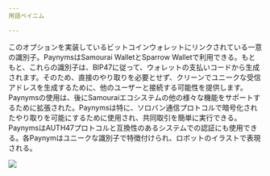 ```yaml
---
用語ペイニム

---
```

このオプションを実装しているビットコインウォレットにリンクされている一意の識別子。PaynymsはSamourai WalletとSparrow Walletで利用できる。もともと、これらの識別子は、BIP47に従って、ウォレットの支払いコードから生成されます。そのため、直接のやり取りを必要とせず、クリーンでユニークな受信アドレスを生成するために、他のユーザーと接続する可能性を提供します。Paynymsの使用は、後にSamouraiエコシステムの他の様々な機能をサポートするために拡張された。Paynymsは特に、ソロバン通信プロトコルで暗号化されたやり取りを可能にするために使用され、共同取引を簡単に実行できる。PaynymsはAUTH47プロトコルと互換性のあるシステムでの認証にも使用できる。各Paynymはユニークな識別子で特徴付けられ、ロボットのイラストで表現される。

![](../../dictionnaire/assets/37.webp)